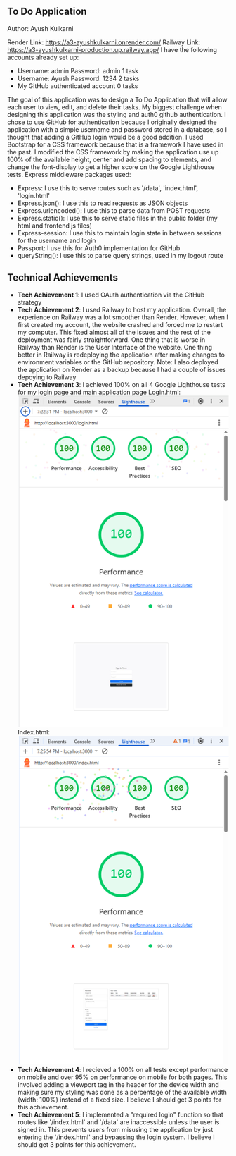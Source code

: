 ## To Do Application
Author: Ayush Kulkarni

Render Link: https://a3-ayushkulkarni.onrender.com/
Railway Link: https://a3-ayushkulkarni-production.up.railway.app/
I have the following accounts already set up:
- Username: admin   Password: admin   1 task
- Username: Ayush   Password: 1234    2 tasks
- My GitHub authenticated account     0 tasks

The goal of this application was to design a To Do Application that will allow each user to view, edit, and delete their tasks. 
My biggest challenge when designing this application was the styling and auth0 github authentication. 
I chose to use GitHub for authentication because I originally designed the application with a simple username and password stored in a database, so I thought that adding a GitHub login would be a good addition.
I used Bootstrap for a CSS framework because that is a framework I have used in the past. I modified the CSS framework by making the application use up 100% of the available height, center and add spacing to elements, and change the font-display to get a higher score on the Google Lighthouse tests.
Express middleware packages used:
- Express: I use this to serve routes such as '/data', 'index.html', 'login.html'
- Express.json(): I use this to read requests as JSON objects
- Express.urlencoded(): I use this to parse data from POST requests
- Express.static(): I use this to serve static files in the public folder (my html and frontend js files)
- Express-session: I use this to maintain login state in between sessions for the username and login
- Passport: I use this for Auth0 implementation for GitHub
- queryString(): I use this to parse query strings, used in my logout route

## Technical Achievements
- **Tech Achievement 1**: I used OAuth authentication via the GitHub strategy
- **Tech Achievement 2**: I used Railway to host my application.
Overall, the experience on Railway was a lot smoother than Render. However, when I first created my account, the website crashed and forced me to restart my computer. This fixed almost all of the issues and the rest of the deployment was fairly straightforward. One thing that is worse in Railway than Render is the User Interface of the website. One thing better in Railway is redeploying the application after making changes to environment variables or the GitHub repository. 
Note: I also deployed the application on Render as a backup because I had a couple of issues depoying to Railway
- **Tech Achievement 3**: I achieved 100% on all 4 Google Lighthouse tests for my login page and main application page
Login.html: ![alt text](image-2.png)
Index.html: ![alt text](image-3.png)
- **Tech Achievement 4**: I recieved a 100% on all tests except performance on mobile and over 95% on performance on mobile for both pages. This involved adding a viewport tag in the header for the device width and making sure my styling was done as a percentage of the available width (width: 100%) instead of a fixed size. I believe I should get 3 points for this achievement.
- **Tech Achievement 5**: I implemented a "required login" function so that routes like '/index.html' and '/data' are inaccessible unless the user is signed in. This prevents users from misusing the application by just entering the '/index.html' and bypassing the login system. I believe I should get 3 points for this achievement.

